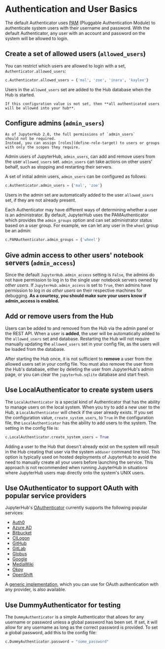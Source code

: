 # Authentication and User Basics

The default Authenticator uses [PAM][] (Pluggable Authentication Module) to authenticate system users with
their username and password. With the default Authenticator, any user
with an account and password on the system will be allowed to login.

## Create a set of allowed users (`allowed_users`)

You can restrict which users are allowed to login with a set,
`Authenticator.allowed_users`:

```python
c.Authenticator.allowed_users = {'mal', 'zoe', 'inara', 'kaylee'}
```

Users in the `allowed_users` set are added to the Hub database when the Hub is
started.

```{warning}
If this configuration value is not set, then **all authenticated users will be allowed into your hub**.
```

## Configure admins (`admin_users`)

```{note}
As of JupyterHub 2.0, the full permissions of `admin_users`
should not be required.
Instead, you can assign [roles](define-role-target) to users or groups
with only the scopes they require.
```

Admin users of JupyterHub, `admin_users`, can add and remove users from
the user `allowed_users` set. `admin_users` can take actions on other users'
behalf, such as stopping and restarting their servers.

A set of initial admin users, `admin_users` can be configured as follows:

```python
c.Authenticator.admin_users = {'mal', 'zoe'}
```

Users in the admin set are automatically added to the user `allowed_users` set,
if they are not already present.

Each Authenticator may have different ways of determining whether a user is an
administrator. By default, JupyterHub uses the PAMAuthenticator which provides the
`admin_groups` option and can set administrator status based on a user
group. For example, we can let any user in the `wheel` group be an admin:

```python
c.PAMAuthenticator.admin_groups = {'wheel'}
```

## Give admin access to other users' notebook servers (`admin_access`)

Since the default `JupyterHub.admin_access` setting is `False`, the admins
do not have permission to log in to the single user notebook servers
owned by _other users_. If `JupyterHub.admin_access` is set to `True`,
then admins have permission to log in _as other users_ on their
respective machines for debugging. **As a courtesy, you should make
sure your users know if admin_access is enabled.**

## Add or remove users from the Hub

Users can be added to and removed from the Hub via the admin
panel or the REST API. When a user is **added**, the user will be
automatically added to the `allowed_users` set and database. Restarting the Hub
will not require manually updating the `allowed_users` set in your config file,
as the users will be loaded from the database.

After starting the Hub once, it is not sufficient to **remove** a user
from the allowed users set in your config file. You must also remove the user
from the Hub's database, either by deleting the user from JupyterHub's
admin page, or you can clear the `jupyterhub.sqlite` database and start
fresh.

## Use LocalAuthenticator to create system users

The `LocalAuthenticator` is a special kind of Authenticator that has
the ability to manage users on the local system. When you try to add a
new user to the Hub, a `LocalAuthenticator` will check if the user
already exists. If you set the configuration value, `create_system_users`,
to `True` in the configuration file, the `LocalAuthenticator` has
the ability to add users to the system. The setting in the config
file is:

```python
c.LocalAuthenticator.create_system_users = True
```

Adding a user to the Hub that doesn't already exist on the system will
result in the Hub creating that user via the system `adduser` command
line tool. This option is typically used on hosted deployments of
JupyterHub to avoid the need to manually create all your users before
launching the service. This approach is not recommended when running
JupyterHub in situations where JupyterHub users map directly onto the
system's UNIX users.

## Use OAuthenticator to support OAuth with popular service providers

JupyterHub's [OAuthenticator][] currently supports the following
popular services:

- [Auth0](https://oauthenticator.readthedocs.io/en/latest/reference/api/gen/oauthenticator.auth0.html)
- [Azure AD](https://oauthenticator.readthedocs.io/en/latest/reference/api/gen/oauthenticator.azuread.html)
- [Bitbucket](https://oauthenticator.readthedocs.io/en/latest/reference/api/gen/oauthenticator.bitbucket.html)
- [CILogon](https://oauthenticator.readthedocs.io/en/latest/reference/api/gen/oauthenticator.cilogon.html)
- [GitHub](https://oauthenticator.readthedocs.io/en/latest/reference/api/gen/oauthenticator.github.html)
- [GitLab](https://oauthenticator.readthedocs.io/en/latest/reference/api/gen/oauthenticator.gitlab.html)
- [Globus](https://oauthenticator.readthedocs.io/en/latest/reference/api/gen/oauthenticator.globus.html)
- [Google](https://oauthenticator.readthedocs.io/en/latest/reference/api/gen/oauthenticator.google.html)
- [MediaWiki](https://oauthenticator.readthedocs.io/en/latest/reference/api/gen/oauthenticator.mediawiki.html)
- [Okpy](https://oauthenticator.readthedocs.io/en/latest/reference/api/gen/oauthenticator.okpy.html)
- [OpenShift](https://oauthenticator.readthedocs.io/en/latest/reference/api/gen/oauthenticator.openshift.html)

A [generic implementation](https://oauthenticator.readthedocs.io/en/latest/reference/api/gen/oauthenticator.generic.html), which you can use for OAuth authentication
with any provider, is also available.

## Use DummyAuthenticator for testing

The `DummyAuthenticator` is a simple Authenticator that
allows for any username or password unless a global password has been set. If
set, it will allow for any username as long as the correct password is provided.
To set a global password, add this to the config file:

```python
c.DummyAuthenticator.password = "some_password"
```

[pam]: https://en.wikipedia.org/wiki/Pluggable_authentication_module
[oauthenticator]: https://github.com/jupyterhub/oauthenticator
